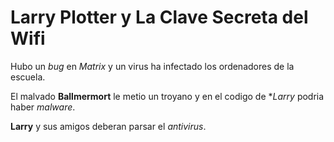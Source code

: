 # Larry Plotter y La Clave Secreta del Wifi

Hubo un *bug* en *Matrix* y un virus ha infectado
los ordenadores de la escuela.


El malvado **Ballmermort** le metio un troyano
y en el codigo de **Larry* podria haber *malware*.

**Larry** y sus amigos deberan parsar el *antivirus*.
